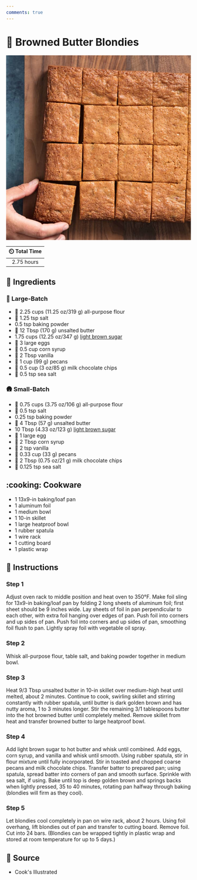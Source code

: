 ```yaml
---
comments: true
---
```

# :cookie: Browned Butter Blondies

![Browned Butter Blondies](../assets/images/browned-butter-blondies.jpg)

| :timer_clock: Total Time |
|:-----------------------: |
| 2.75 hours |

## :salt: Ingredients

### :european_castle: Large-Batch

- :ear_of_rice: 2.25 cups (11.25 oz/319 g) all-purpose flour
- :salt: 1.25 tsp salt
- 0.5 tsp baking powder
- :butter: 12 Tbsp (170 g) unsalted butter
- 1.75 cups (12.25 oz/347 g) [light brown sugar][1]
- :egg: 3 large eggs
- :corn: 0.5 cup corn syrup
- :ice_cream: 2 Tbsp vanilla
- :chestnut: 1 cup (99 g) pecans
- :chocolate_bar: 0.5 cup (3 oz/85 g) milk chocolate chips
- :salt: 0.5 tsp sea salt

### :hut: Small-Batch

- :ear_of_rice: 0.75 cups (3.75 oz/106 g) all-purpose flour
- :salt: 0.5 tsp salt
- 0.25 tsp baking powder
- :butter: 4 Tbsp (57 g) unsalted butter
- 10 Tbsp (4.33 oz/123 g) [light brown sugar][1]
- :egg: 1 large egg
- :corn: 2 Tbsp corn syrup
- :ice_cream: 2 tsp vanilla
- :chestnut: 0.33 cup (33 g) pecans
- :chocolate_bar: 2 Tbsp (0.75 oz/21 g) milk chocolate chips
- :salt: 0.125 tsp sea salt

## :cooking: Cookware

- 1 13x9-in baking/loaf pan
- 1 aluminum foil
- 1 medium bowl
- 1 10-in skillet
- 1 large heatproof bowl
- 1 rubber spatula
- 1 wire rack
- 1 cutting board
- 1 plastic wrap

## :pencil: Instructions

### Step 1

Adjust oven rack to middle position and heat oven to 350°F. Make foil sling for 13x9-in baking/loaf pan by folding 2 long
sheets of aluminum foil; first sheet should be 9 inches wide. Lay sheets of foil in pan perpendicular to each other,
with extra foil hanging over edges of pan. Push foil into corners and up sides of pan. Push foil into corners and up
sides of pan, smoothing foil flush to pan. Lightly spray foil with vegetable oil spray.

### Step 2

Whisk all-purpose flour, table salt, and baking powder together in medium bowl.

### Step 3

Heat 9/3 Tbsp unsalted butter in 10-in skillet over medium-high heat until melted, about 2 minutes. Continue to cook,
swirling skillet and stirring constantly with rubber spatula, until butter is dark golden brown and has nutty aroma,
1 to 3 minutes longer. Stir the remaining 3/1 tablespoons butter into the hot browned butter until completely melted.
Remove skillet from heat and transfer browned butter to large heatproof bowl.

### Step 4

Add light brown sugar to hot butter and whisk until combined. Add eggs, corn syrup, and vanilla and whisk until smooth.
Using rubber spatula, stir in flour mixture until fully incorporated. Stir in toasted and chopped coarse pecans and milk
chocolate chips. Transfer batter to prepared pan; using spatula, spread batter into corners of pan and smooth surface.
Sprinkle with sea salt, if using. Bake until top is deep golden brown and springs backs when lightly pressed, 35 to 40
minutes, rotating pan halfway through baking (blondies will firm as they cool).

### Step 5

Let blondies cool completely in pan on wire rack, about 2 hours. Using foil overhang, lift blondies out of pan and
transfer to cutting board. Remove foil. Cut into 24 bars. (Blondies can be wrapped tightly in plastic wrap and stored at
room temperature for up to 5 days.)

## :link: Source

- Cook's Illustrated

[1]: <../ingredients/brown-sugar.md>
